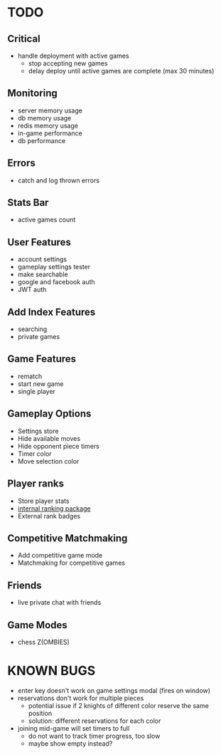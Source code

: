 # TODO

## Critical
- handle deployment with active games
  - stop accepting new games
  - delay deploy until active games are complete (max 30 minutes)

## Monitoring
- server memory usage
- db memory usage
- redis memory usage
- in-game performance
- db performance

## Errors
- catch and log thrown errors

## Stats Bar
- active games count

## User Features
- account settings
- gameplay settings tester
- make searchable
- google and facebook auth
- JWT auth

## Add Index Features
- searching
- private games

## Game Features
- rematch
- start new game
- single player

## Gameplay Options
- Settings store
- Hide available moves
- Hide opponent piece timers
- Timer color
- Move selection color

## Player ranks
- Store player stats
- [internal ranking package](https://www.npmjs.com/package/elo-rating)
- External rank badges

## Competitive Matchmaking
- Add competitive game mode
- Matchmaking for competitive games

## Friends
- live private chat with friends

## Game Modes
- chess Z(OMBIES)

# KNOWN BUGS
- enter key doesn't work on game settings modal (fires on window)
- reservations don't work for multiple pieces
  - potential issue if 2 knights of different color reserve the same position
  - solution: different reservations for each color
- joining mid-game will set timers to full
  - do not want to track timer progress, too slow
  - maybe show empty instead?
